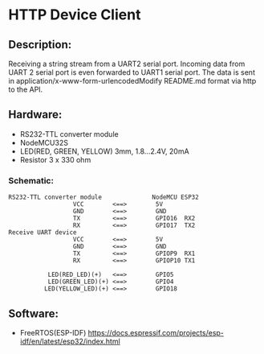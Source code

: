 # HTTP Device Client

## Description:
Receiving a string stream from a UART2 serial port.
Incoming data from UART 2 serial port is even forwarded to UART1 serial port.
The data is sent in application/x-www-form-urlencodedModify README.md format via http to the API.


## Hardware:
- RS232-TTL converter module
- NodeMCU32S
- LED(RED, GREEN, YELLOW) 3mm, 1.8...2.4V, 20mA
- Resistor 3 x 330 ohm

### Schematic:
    RS232-TTL converter module              NodeMCU ESP32
                      VCC        <==>        5V 
                      GND        <==>        GND
                      TX         <==>        GPIO16  RX2 
                      RX         <==>        GPIO17  TX2
    Receive UART device
                      VCC        <==>        5V 
                      GND        <==>        GND
                      TX         <==>        GPIOP9  RX1 
                      RX         <==>        GPIOP10 TX1

               LED(RED_LED)(+)   <==>        GPIO5
               LED(GREEN_LED)(+) <==>        GPIO4
              LED(YELLOW_LED)(+) <==>        GPIO18

## Software:
- FreeRTOS(ESP-IDF) https://docs.espressif.com/projects/esp-idf/en/latest/esp32/index.html
